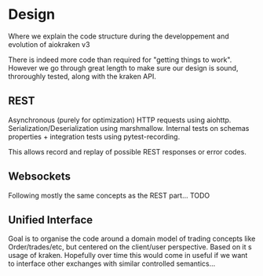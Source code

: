 # Design
Where we explain the code structure during the developpement and evolution of aiokraken v3

There is indeed more code than required for "getting things to work".
However we go through great length to make sure our design is sound, throroughly tested, along with the kraken API.

## REST
Asynchronous (purely for optimization) HTTP requests using aiohttp.
Serialization/Deserialization using marshmallow.
Internal tests on schemas properties + integration tests using pytest-recording.

This allows record and replay of possible REST responses or error codes.

## Websockets

Following mostly the same concepts as the REST part... TODO

## Unified Interface

Goal is to organise the code around a domain model of trading concepts like Order/trades/etc, but centered on the client/user perspective.
Based on it s usage of kraken.
Hopefully over time this would come in useful if we want to interface other exchanges with similar controlled semantics...
